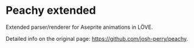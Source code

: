 # Peachy extended
Extended parser/renderer for Aseprite animations in LÖVE.

Detailed info on the original page: https://github.com/josh-perry/peachy.
